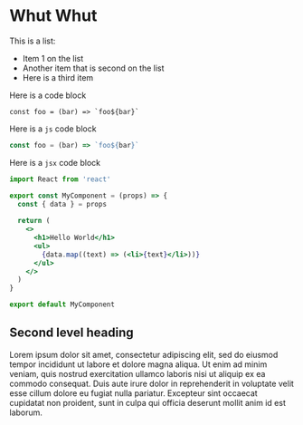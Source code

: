 # Whut Whut

This is a list:
- Item 1 on the list
- Another item that is second on the list
- Here is a third item


Here is a code block
```
const foo = (bar) => `foo${bar}`
```

Here is a `js` code block
```js
const foo = (bar) => `foo${bar}`
```

Here is a `jsx` code block
```jsx
import React from 'react'

export const MyComponent = (props) => {
  const { data } = props
  
  return (
    <>
      <h1>Hello World</h1>
      <ul>
        {data.map((text) => (<li>{text}</li>))}
      </ul>
    </>
  )
}

export default MyComponent
```

## Second level heading

Lorem ipsum dolor sit amet, consectetur adipiscing elit, sed do eiusmod tempor incididunt ut labore et dolore magna aliqua. Ut enim ad minim veniam, quis nostrud exercitation ullamco laboris nisi ut aliquip ex ea commodo consequat. Duis aute irure dolor in reprehenderit in voluptate velit esse cillum dolore eu fugiat nulla pariatur. Excepteur sint occaecat cupidatat non proident, sunt in culpa qui officia deserunt mollit anim id est laborum.